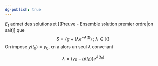 ```yaml
---
dg-publish: true
---
```



$E_{1}$ admet des solutions et [[Preuve - Ensemble solution premier ordre|on sait]] que
$$
S= \{ g+(\lambda e^{-A(t)}) \;;\; \lambda\in \mathbb{K} \}
$$
On impose $y(t_{0})=y_{0}$, on a alors un seul $\lambda$ convenant

$$
\lambda=(y_{0}-g(t_{0}))e^{A(t_{0})}
$$
